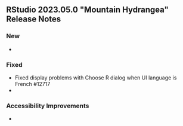 ## RStudio 2023.05.0 "Mountain Hydrangea" Release Notes

### New
-

### Fixed
- Fixed display problems with Choose R dialog when UI language is French #12717
-

### Accessibility Improvements
-

